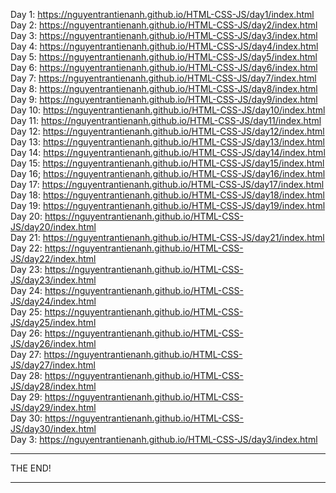 Day 1: https://nguyentrantienanh.github.io/HTML-CSS-JS/day1/index.html <br/>
Day 2: https://nguyentrantienanh.github.io/HTML-CSS-JS/day2/index.html <br/>
Day 3: https://nguyentrantienanh.github.io/HTML-CSS-JS/day3/index.html <br/>
Day 4: https://nguyentrantienanh.github.io/HTML-CSS-JS/day4/index.html <br/>
Day 5: https://nguyentrantienanh.github.io/HTML-CSS-JS/day5/index.html <br/>
Day 6: https://nguyentrantienanh.github.io/HTML-CSS-JS/day6/index.html <br/>
Day 7: https://nguyentrantienanh.github.io/HTML-CSS-JS/day7/index.html <br/>
Day 8: https://nguyentrantienanh.github.io/HTML-CSS-JS/day8/index.html <br/>
Day 9: https://nguyentrantienanh.github.io/HTML-CSS-JS/day9/index.html <br/>
Day 10: https://nguyentrantienanh.github.io/HTML-CSS-JS/day10/index.html <br/>
Day 11: https://nguyentrantienanh.github.io/HTML-CSS-JS/day11/index.html <br/>
Day 12: https://nguyentrantienanh.github.io/HTML-CSS-JS/day12/index.html <br/>
Day 13: https://nguyentrantienanh.github.io/HTML-CSS-JS/day13/index.html <br/>
Day 14: https://nguyentrantienanh.github.io/HTML-CSS-JS/day14/index.html <br/>
Day 15: https://nguyentrantienanh.github.io/HTML-CSS-JS/day15/index.html <br/>
Day 16; https://nguyentrantienanh.github.io/HTML-CSS-JS/day16/index.html <br/>
Day 17: https://nguyentrantienanh.github.io/HTML-CSS-JS/day17/index.html <br/>
Day 18: https://nguyentrantienanh.github.io/HTML-CSS-JS/day18/index.html <br/>
Day 19: https://nguyentrantienanh.github.io/HTML-CSS-JS/day19/index.html <br/>
Day 20: https://nguyentrantienanh.github.io/HTML-CSS-JS/day20/index.html <br/>
Day 21: https://nguyentrantienanh.github.io/HTML-CSS-JS/day21/index.html <br/>
Day 22: https://nguyentrantienanh.github.io/HTML-CSS-JS/day22/index.html <br/>
Day 23: https://nguyentrantienanh.github.io/HTML-CSS-JS/day23/index.html <br/>
Day 24: https://nguyentrantienanh.github.io/HTML-CSS-JS/day24/index.html <br/>
Day 25: https://nguyentrantienanh.github.io/HTML-CSS-JS/day25/index.html <br/>
Day 26: https://nguyentrantienanh.github.io/HTML-CSS-JS/day26/index.html <br/>
Day 27: https://nguyentrantienanh.github.io/HTML-CSS-JS/day27/index.html <br/>
Day 28: https://nguyentrantienanh.github.io/HTML-CSS-JS/day28/index.html <br/>
Day 29: https://nguyentrantienanh.github.io/HTML-CSS-JS/day29/index.html <br/>
Day 30: https://nguyentrantienanh.github.io/HTML-CSS-JS/day30/index.html <br/>
Day 3: https://nguyentrantienanh.github.io/HTML-CSS-JS/day3/index.html <br/> <hr/>
THE END! <hr/>
